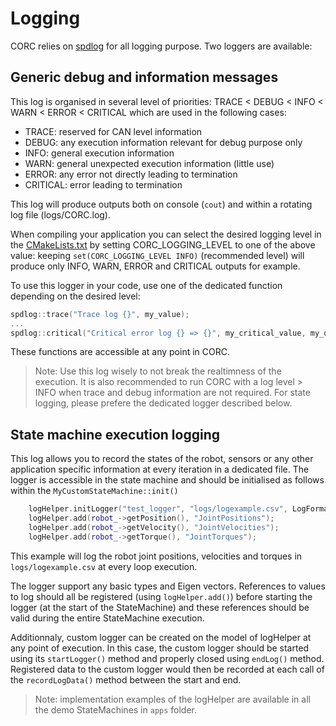 # Logging

  CORC relies on [spdlog](https://github.com/gabime/spdlog) for all logging purpose. Two loggers are available:
  
## Generic debug and information messages
  
This log is organised in several level of priorities: TRACE < DEBUG < INFO < WARN < ERROR < CRITICAL which are used in the following cases:
- TRACE: reserved for CAN level information
- DEBUG: any execution information relevant for debug purpose only
- INFO: general execution information
- WARN: general unexpected execution information (little use)
- ERROR: any error not directly leading to termination
- CRITICAL: error leading to termination
    
This log will produce outputs both on console (`cout`) and within a rotating log file (logs/CORC.log).
    
When compiling your application you can select the desired logging level in the [CMakeLists.txt](../../CMakeLists.txt) by setting CORC_LOGGING_LEVEL to one of the above value: 
keeping `set(CORC_LOGGING_LEVEL INFO)` (recommended level) will produce only INFO, WARN, ERROR and CRITICAL outputs for example.
    
To use this logger in your code, use one of the dedicated function depending on the desired level: 
```C++
spdlog::trace("Trace log {}", my_value);
...
spdlog::critical("Critical error log {} => {}", my_critical_value, my_other_critical_value);
```
These functions are accessible at any point in CORC.
    
> Note: Use this log wisely to not break the realtimness of the execution. It is also recommended to run CORC with a log level > INFO when trace and debug information are not required. For state logging, please prefere the dedicated logger described below.
  
  
## State machine execution logging
  
This log allows you to record the states of the robot, sensors or any other application specific information at every iteration in a dedicated file. The logger is accessible in the state machine and should be initialised as follows within the `MyCustomStateMachine::init()`
  
```C++
    logHelper.initLogger("test_logger", "logs/logexample.csv", LogFormat::CSV, true);
    logHelper.add(robot_->getPosition(), "JointPositions");
    logHelper.add(robot_->getVelocity(), "JointVelocities");
    logHelper.add(robot_->getTorque(), "JointTorques");
```

This example will log the robot joint positions, velocities and torques in `logs/logexample.csv` at every loop execution. 
  
The logger support any basic types and Eigen vectors. References to values to log should all be registered (using `logHelper.add()`) before starting the logger (at the start of the StateMachine) and these references should be valid during the entire StateMachine execution.
  
Additionnaly, custom logger can be created on the model of logHelper at any point of execution. In this case, the custom logger should be started using its `startLogger()` method and properly closed using `endLog()` method. Registered data to the custom logger would then be recorded at each call of the `recordLogData()` method between the start and end.

> Note: implementation examples of the logHelper are available in all the demo StateMachines in `apps` folder.
